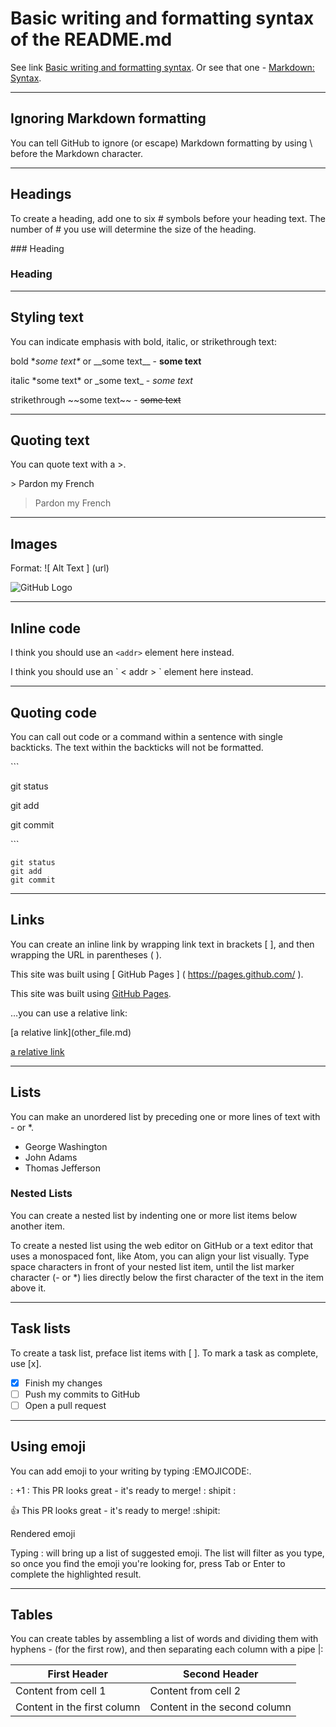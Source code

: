 # Basic writing and formatting syntax of the README.md

See link [Basic writing and formatting syntax](https://help.github.com/articles/basic-writing-and-formatting-syntax/).
Or see that one - [Markdown: Syntax](https://daringfireball.net/projects/markdown/syntax#backslash).

__________________________________________________________________________________________

## Ignoring Markdown formatting

You can tell GitHub to ignore (or escape) Markdown formatting by using \ before the Markdown character.

__________________________________________________________________________________________


## Headings

To create a heading, add one to six # symbols before your heading text. The number of # you use will determine the size of the heading. 

\### Heading 
### Heading 
__________________________________________________________________________________________

## Styling text

You can indicate emphasis with bold, italic, or strikethrough text:

bold \**some text\** or \_\_some text\_\_ - **some text**

italic \*some text\* or \_some text\_ - *some text*

strikethrough \~\~some text\~\~ - ~~some text~~
__________________________________________________________________________________________

## Quoting text

You can quote text with a >.

\> Pardon my French

> Pardon my French
__________________________________________________________________________________________

## Images

Format: \!\[ Alt Text \] \(url\)

![GitHub Logo](https://www.google.com.ua/imgres?imgurl=https%3A%2F%2Fassets-cdn.github.com%2Fimages%2Fmodules%2Flogos_page%2FGitHub-Mark.png&imgrefurl=https%3A%2F%2Fgithub.com%2Flogos&docid=H8p6HHzcTglWAM&tbnid=EjYxU3xL8GCuTM%3A&vet=10ahUKEwjixt-z49fYAhWMKJoKHQfYAtcQMwiiASgAMAA..i&w=560&h=560&bih=965&biw=1314&q=github%20logo&ved=0ahUKEwjixt-z49fYAhWMKJoKHQfYAtcQMwiiASgAMAA&iact=mrc&uact=8)
__________________________________________________________________________________________

## Inline code

I think you should use an
`<addr>` element here instead.

I think you should use an
\` \< addr \> \` element here instead.
__________________________________________________________________________________________

## Quoting code

You can call out code or a command within a sentence with single backticks. The text within the backticks will not be formatted.

\```

git status

git add

git commit

\```
```
git status
git add
git commit
```
__________________________________________________________________________________________

## Links

You can create an inline link by wrapping link text in brackets [ ], and then wrapping the URL in parentheses ( ).

This site was built using \[ GitHub Pages \] \( https://pages.github.com/ \).

This site was built using [GitHub Pages](https://pages.github.com/).

…you can use a relative link:

\[a relative link\]\(other_file.md\)

[a relative link](other_file.md)
__________________________________________________________________________________________

## Lists

You can make an unordered list by preceding one or more lines of text with - or *.

- George Washington
- John Adams
- Thomas Jefferson


### Nested Lists

You can create a nested list by indenting one or more list items below another item.

To create a nested list using the web editor on GitHub or a text editor that uses a monospaced font, like Atom, you can align your list visually. Type space characters in front of your nested list item, until the list marker character (- or *) lies directly below the first character of the text in the item above it.
__________________________________________________________________________________________

## Task lists

To create a task list, preface list items with [ ]. To mark a task as complete, use [x].

- [x] Finish my changes
- [ ] Push my commits to GitHub
- [ ] Open a pull request
__________________________________________________________________________________________

## Using emoji

You can add emoji to your writing by typing :EMOJICODE:.

\: +1 \: This PR looks great - it's ready to merge! \: shipit \:

:+1: This PR looks great - it's ready to merge! :shipit:

Rendered emoji

Typing : will bring up a list of suggested emoji. The list will filter as you type, so once you find the emoji you're looking for, press Tab or Enter to complete the highlighted result.
__________________________________________________________________________________________


## Tables

You can create tables by assembling a list of words and dividing them with hyphens - (for the first row), and then separating each column with a pipe |:

First Header | Second Header
------------ | -------------
Content from cell 1 | Content from cell 2
Content in the first column | Content in the second column







